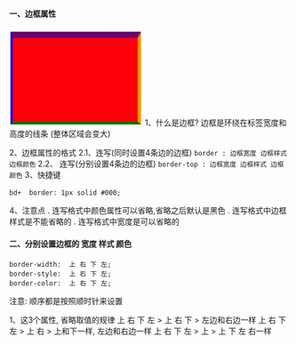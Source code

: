 #### 一、边框属性


![](/assets/border.png)
1、什么是边框?
边框是环绕在标签宽度和高度的线条 (整体区域会变大)

2、边框属性的格式
    2.1、连写(同时设置4条边的边框)
    ```
    border : 边框宽度 边框样式 边框颜色
    ```
    2.2、 连写(分别设置4条边的边框)
    ```
    border-top : 边框宽度 边框样式 边框颜色
    ```
3、快捷键 
```
bd+  border: 1px solid #000;
```

4、注意点
. 连写格式中颜色属性可以省略,省略之后默认是黑色
. 连写格式中边框样式是不能省略的
. 连写格式中宽度是可以省略的


#### 二、分别设置边框的 宽度 样式 颜色

```
border-width:  上 右 下 左;
border-style:  上 右 下 左;
border-color:  上 右 下 左;
```
注意: 顺序都是按照顺时针来设置

1、这3个属性, 省略取值的规律
上 右 下 左 > 上 右 下 > 左边和右边一样
上 右 下 左 > 上 右 >  上和下一样, 左边和右边一样
上 右 下 左 > 上   >  上 下 左 右一样 






